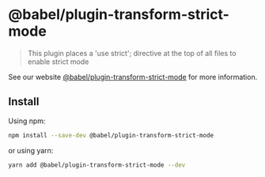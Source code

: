 # @babel/plugin-transform-strict-mode

> This plugin places a 'use strict'; directive at the top of all files to enable strict mode

See our website [@babel/plugin-transform-strict-mode](https://babeljs.io/docs/en/next/babel-plugin-transform-strict-mode.html) for more information.

## Install

Using npm:

```sh
npm install --save-dev @babel/plugin-transform-strict-mode
```

or using yarn:

```sh
yarn add @babel/plugin-transform-strict-mode --dev
```
